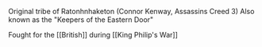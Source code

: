 Original tribe of Ratonhnhaketon (Connor Kenway, Assassins Creed 3)
Also known as the "Keepers of the Eastern Door"

Fought for the [[British]] during [[King Philip's War]]


